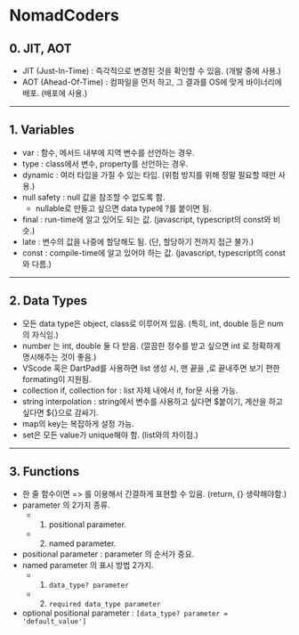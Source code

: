 # NomadCoders

## 0. JIT, AOT

- JIT (Just-In-Time) : 즉각적으로 변경된 것을 확인할 수 있음. (개발 중에 사용.)
- AOT (Ahead-Of-Time) : 컴파일을 먼저 하고, 그 결과를 OS에 맞게 바이너리에 배포. (배포에 사용.)

---

## 1. Variables

- var : 함수, 메서드 내부에 지역 변수를 선언하는 경우.
- type : class에서 변수, property를 선언하는 경우.
- dynamic : 여러 타입을 가질 수 있는 타입. (위험 방지를 위해 정말 필요할 때만 사용.)
- null safety : null 값을 참조할 수 없도록 함.
  - nullable로 만들고 싶으면 data type에 ?를 붙이면 됨.
- final : run-time에 알고 있어도 되는 값. (javascript, typescript의 const와 비슷.)
- late : 변수의 값을 나중에 할당해도 됨. (단, 할당하기 전까지 접근 불가.)
- const : compile-time에 알고 있어야 하는 값. (javascript, typescript의 const와 다름.)

---

## 2. Data Types

- 모든 data type은 object, class로 이루어져 있음. (특히, int, double 등은 num의 자식임.)
- number 는 int, double 둘 다 받음. (깔끔한 정수를 받고 싶으면 int 로 정확하게 명시해주는 것이 좋음.)
- VScode 혹은 DartPad를 사용하면 list 생성 시, 맨 끝을 ,로 끝내주면 보기 편한 formating이 지원됨.
- collection if, collection for : list 자체 내에서 if, for문 사용 가능.
- string interpolation : string에서 변수를 사용하고 싶다면 \$붙이기, 계산을 하고 싶다면 \${}으로 감싸기.
- map의 key는 복잡하게 설정 가능.
- set은 모든 value가 unique해야 함. (list와의 차이점.)

---

## 3. Functions

- 한 줄 함수이면 => 를 이용해서 간결하게 표현할 수 있음. (return, {} 생략해야함.)
- parameter 의 2가지 종류.
  - 1. positional parameter.
  - 2. named parameter.
- positional parameter : parameter 의 순서가 중요.
- named parameter 의 표시 방법 2가지.
  - 1. `data_type? parameter`
  - 2. `required data_type parameter`
- optional positional parameter : `[data_type? parameter = 'default_value']`
